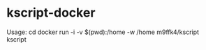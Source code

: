 # kscript-docker

Usage:
cd <folder with ur script>
docker run -i -v $(pwd):/home -w /home m9ffk4/kscript \
kscript <options> <script>
